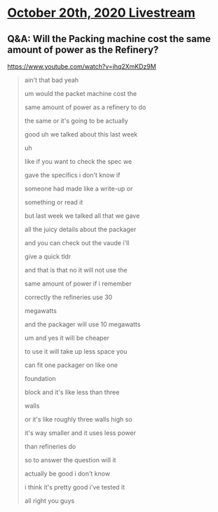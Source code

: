 # [October 20th, 2020 Livestream](../2020-10-20.md)
## Q&A: Will the Packing machine cost the same amount of power as the Refinery?
https://www.youtube.com/watch?v=jhq2XmKDz9M
> ain't that bad yeah
>
> um would the packet machine cost the
>
> same amount of power as a refinery to do
>
> the same or it's going to be actually
>
> good uh we talked about this last week
>
> uh
>
> like if you want to check the spec we
>
> gave the specifics i don't know if
>
> someone had made like a write-up or
>
> something or read it
>
> but last week we talked all that we gave
>
> all the juicy details about the packager
>
> and you can check out the vaude i'll
>
> give a quick tldr
>
> and that is that no it will not use the
>
> same amount of power if i remember
>
> correctly the refineries use 30
>
> megawatts
>
> and the packager will use 10 megawatts
>
> um and yes it will be cheaper
>
> to use it will take up less space you
>
> can fit one packager on like one
>
> foundation
>
> block and it's like less than three
>
> walls
>
> or it's like roughly three walls high so
>
> it's way smaller and it uses less power
>
> than refineries do
>
> so to answer the question will it
>
> actually be good i don't know
>
> i think it's pretty good i've tested it
>
> all right you guys
>
